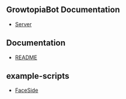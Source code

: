 ## GrowtopiaBot Documentation
* [Server](https://discord.gg/KMKpTZ7kUr)

## Documentation
* [README](https://github.com/iProB1/GrowBot-Docs/blob/main/Documentation/README.md)

## example-scripts
* [FaceSide](https://github.com/iProB1/NuclearBot-Docs/blob/main/example-scripts/FaceSide.lua)
